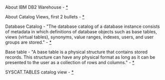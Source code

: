 About IBM DB2 Warehouse - [*](https://www.ibm.com/support/knowledgecenter/SSCJDQ/com.ibm.swg.im.dashdb.doc/local_overview.html)

About Catalog Views, first 2 bullets - [*](https://www.ibm.com/support/knowledgecenter/SSCJDQ/com.ibm.swg.im.dashdb.sql.ref.doc/doc/r0008443.html)

Database Catalog - "The database catalog of a database instance consists of metadata in which definitions of 
database objects such as base tables, views (virtual tables), synonyms, value ranges, indexes, 
users, and user groups are stored." - [*](https://en.wikipedia.org/wiki/Database_catalog)

Base table - "A base table is a physical structure that contains stored records. This structure can have any physical 
format as long as it can be presented to the user as a collection of rows and columns." - [*](https://kbs.custhelp.com/app/answers/detail/a_id/289/~/what-is-a-base-table%3F)

SYSCAT.TABLES catalog view - [*](https://www.ibm.com/support/knowledgecenter/SSCJDQ/com.ibm.swg.im.dashdb.sql.ref.doc/doc/r0001063.html)
